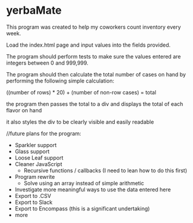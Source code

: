 # yerbaMate
This program was created to help my coworkers count inventory every week.

Load the index.html page and input values into the fields provided.

The program should perform tests to make sure the values entered are integers between 0 and 999,999.

The program should then calculate the total number of cases on hand by performing the following simple calculation:

((number of rows) * 20) + (number of non-row cases) = total

the program then passes the total to a div and displays the total of each flavor on hand

it also styles the div to be clearly visible and easily readable

//future plans for the program:

- Sparkler support
- Glass support
- Loose Leaf support
- Cleaner JavaScript
  - Recursive functions / callbacks (I need to lean how to do this first)
- Program rewrite
  - Solve using an array instead of simple arithmetic
- Investigate more meaningful ways to use the data entered here
- Export to .CSV
- Export to Slack
- Export to Encompass (this is a significant undertaking)
- more
